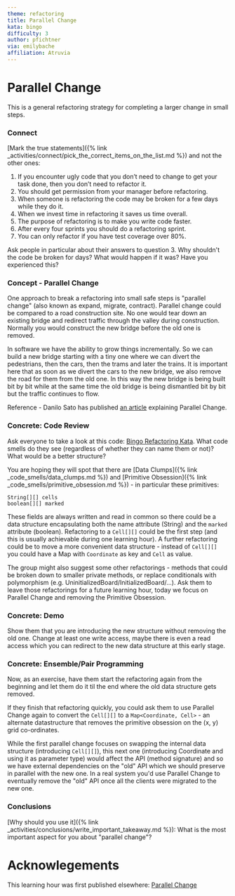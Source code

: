 ```yaml
---
theme: refactoring
title: Parallel Change
kata: bingo
difficulty: 3
author: pfichtner
via: emilybache
affiliation: Atruvia
---
```


# Parallel Change

This is a general refactoring strategy for completing a larger change in small steps.

### Connect
[Mark the true statements]({% link _activities/connect/pick_the_correct_items_on_the_list.md %}) and not the other ones:
1. If you encounter ugly code that you don’t need to change to get your task done, then you don’t need to refactor it.
2. You should get permission from your manager before refactoring.
3. When someone is refactoring the code may be broken for a few days while they do it. 
4. When we invest time in refactoring it saves us time overall.
5. The purpose of refactoring is to make you write code faster.
6. After every four sprints you should do a refactoring sprint.
7. You can only refactor if you have test coverage over 80%.

Ask people in particular about their answers to question 3. Why shouldn't the code be broken for days? What would happen if it was? Have you experienced this? 

### Concept - Parallel Change

One approach to break a refactoring into small safe steps is "parallel change" (also known as expand, migrate, contract). Parallel change could be compared to a road construction site. No one would tear down an existing bridge and redirect traffic through the valley during construction. Normally you would construct the new bridge before the old one is removed. 

In software we have the ability to grow things incrementally. So we can build a new bridge starting with a tiny one where we can divert the pedestrians, then the cars, then the trams and later the trains. It is important here that as soon as we divert the cars to the new bridge, we also remove the road for them from the old one. In this way the new bridge is being built bit by bit while at the same time the old bridge is being dismantled bit by bit but the traffic continues to flow. 

Reference - Danilo Sato has published [an article](https://martinfowler.com/bliki/ParallelChange.html) explaining Parallel Change.

### Concrete: Code Review 
Ask everyone to take a look at this code: [Bingo Refactoring Kata](https://github.com/sammancoaching/Bingo-Refactoring-Kata). What code smells do they see (regardless of whether they can name them or not)? What would be a better structure? 

You are hoping they will spot that there are [Data Clumps]({% link _code_smells/data_clumps.md %}) and [Primitive Obsession]({% link _code_smells/primitive_obsession.md %}) - in particular these primitives: 

    String[][] cells 
    boolean[][] marked 

These fields are always written and read in common so there could be a data structure encapsulating both the name attribute (String) and the `marked` attribute (boolean). Refactoring to a `Cell[][]` could be the first step (and this is usually achievable during one learning hour). A further refactoring could be to move a more convenient data structure - instead of `Cell[][]` you could have a Map with `Coordinate` as key and `Cell` as value. 

The group might also suggest some other refactorings - methods that could be broken down to smaller private methods, or replace conditionals with polymorphism (e.g. UninitializedBoard/InitializedBoard/...). Ask them to leave those refactorings for a future learning hour, today we focus on Parallel Change and removing the Primitive Obsession.

### Concrete: Demo
Show them that you are introducing the new structure without removing the old one. Change at least one write access, maybe there is even a read access which you can redirect to the new data structure at this early stage.

### Concrete: Ensemble/Pair Programming
Now, as an exercise, have them start the refactoring again from the beginning and let them do it til the end where the old data structure gets removed.  

If they finish that refactoring quickly, you could ask them to use Parallel Change again to convert the `Cell[][]` to a `Map<Coordinate, Cell>` - an alternate datastructure that removes the primitive obsession on the (x, y) grid co-ordinates.

While the first parallel change focuses on swapping the internal data structure (introducing `Cell[][]`), this next one (introducing Coordinate and using it as parameter type) would affect the API (method signature) and so we have external dependencies on the "old" API which we should preserve in parallel with the new one. In a real system you'd use Parallel Change to eventually remove the "old" API once all the clients were migrated to the new one.

### Conclusions
[Why should you use it]({% link _activities/conclusions/write_important_takeaway.md %}): What is the most important aspect for you about "parallel change"? 


# Acknowlegements
This learning hour was first published elsewhere: [Parallel Change](https://github.com/atruvia/samman-coaching-website/blob/lh-additions/_learning_hours/refactoring/parallel-change.md)
